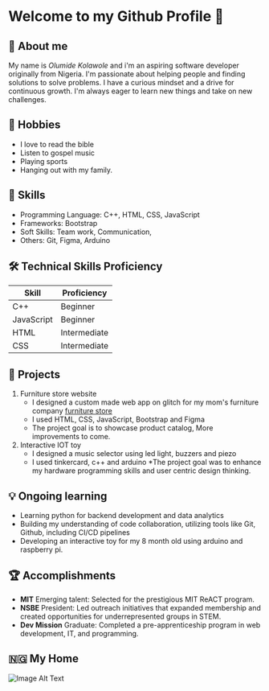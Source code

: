 # Welcome to my Github Profile &#x1F44B;

## &#x1F464; About me

My name is _Olumide Kolawole_ and i'm an aspiring software developer originally from
Nigeria. I'm passionate about helping people and finding solutions to solve problems.
I have a curious mindset and a drive for continuous growth. I'm always eager to
learn new things and take on new challenges.

## &#x1F9E9; Hobbies

- I love to read the bible
- Listen to gospel music
- Playing sports
- Hanging out with my family.

## &#x1F9F0; Skills

- Programming Language: C++, HTML, CSS, JavaScript
- Frameworks: Bootstrap
- Soft Skills: Team work, Communication,
- Others: Git, Figma, Arduino

## &#x1F6E0; Technical Skills Proficiency

| Skill      | Proficiency  |
| ---------- | ------------ |
| C++        | Beginner     |
| JavaScript | Beginner     |
| HTML       | Intermediate |
| CSS        | Intermediate |

## &#x1F680; Projects

1. Furniture store website
   - I designed a custom made web app on glitch for my mom's furniture company
     [furniture store](https://jk-furniture-v1.glitch.me)
   - I used HTML, CSS, JavaScript, Bootstrap and Figma
   - The project goal is to showcase product catalog,
     More improvements to come.
2. Interactive IOT toy
   - I designed a music selector using led light, buzzers and piezo
   - I used tinkercard, c++ and arduino
     \*The project goal was to enhance my hardware programming skills and
     user centric design thinking.

## &#x1F4A1; Ongoing learning

- Learning python for backend development and data analytics
- Building my understanding of code collaboration, utilizing tools like Git, Github,
  including CI/CD pipelines
- Developing an interactive toy for my 8 month old using arduino and raspberry pi.

## &#x1F3C6; Accomplishments

- **MIT** Emerging talent: Selected for the prestigious MIT ReACT program.
- **NSBE** President: Led outreach initiatives that expanded membership and created
  opportunities for underrepresented groups in STEM.
- **Dev Mission** Graduate: Completed a pre-apprenticeship program in web development,
  IT, and programming.

## &#x1F1F3;&#x1F1EC; My Home

![Image Alt Text](https://images.unsplash.com/photo-1678652225243-8445e7535e36?q=80&w=1624&auto=format&fit=crop&ixlib=rb-4.0.3&ixid=M3wxMjA3fDB8MHxwaG90by1wYWdlfHx8fGVufDB8fHx8fA%3D%3D)
